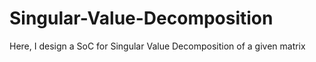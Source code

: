 # Singular-Value-Decomposition
Here, I design a SoC for Singular Value Decomposition of a given matrix
